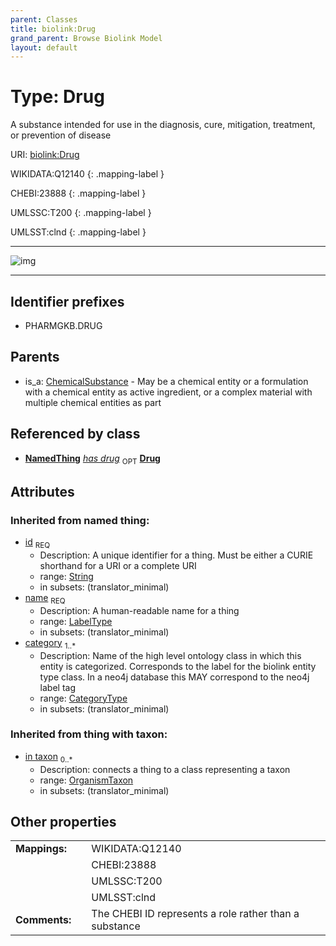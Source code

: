```yaml
---
parent: Classes
title: biolink:Drug
grand_parent: Browse Biolink Model
layout: default
---
```


# Type: Drug


A substance intended for use in the diagnosis, cure, mitigation, treatment, or prevention of disease

URI: [biolink:Drug](https://w3id.org/biolink/vocab/Drug)

WIKIDATA:Q12140
{: .mapping-label }

CHEBI:23888
{: .mapping-label }

UMLSSC:T200
{: .mapping-label }

UMLSST:clnd
{: .mapping-label }


---

![img](http://yuml.me/diagram/nofunky;dir:TB/class/[OrganismTaxon],[NamedThing],[ChemicalSubstance]%5E-[Drug|id(i):string;name(i):label_type;category(i):category_type%20%2B],[ChemicalSubstance])

---


## Identifier prefixes

 * PHARMGKB.DRUG

## Parents

 *  is_a: [ChemicalSubstance](ChemicalSubstance.md) - May be a chemical entity or a formulation with a chemical entity as active ingredient, or a complex material with multiple chemical entities as part

## Referenced by class

 *  **[NamedThing](NamedThing.md)** *[has drug](has_drug.md)*  <sub>OPT</sub>  **[Drug](Drug.md)**

## Attributes


### Inherited from named thing:

 * [id](id.md)  <sub>REQ</sub>
    * Description: A unique identifier for a thing. Must be either a CURIE shorthand for a URI or a complete URI
    * range: [String](types/String.md)
    * in subsets: (translator_minimal)
 * [name](name.md)  <sub>REQ</sub>
    * Description: A human-readable name for a thing
    * range: [LabelType](types/LabelType.md)
    * in subsets: (translator_minimal)
 * [category](category.md)  <sub>1..*</sub>
    * Description: Name of the high level ontology class in which this entity is categorized. Corresponds to the label for the biolink entity type class. In a neo4j database this MAY correspond to the neo4j label tag
    * range: [CategoryType](types/CategoryType.md)
    * in subsets: (translator_minimal)

### Inherited from thing with taxon:

 * [in taxon](in_taxon.md)  <sub>0..*</sub>
    * Description: connects a thing to a class representing a taxon
    * range: [OrganismTaxon](OrganismTaxon.md)
    * in subsets: (translator_minimal)

## Other properties

|  |  |  |
| --- | --- | --- |
| **Mappings:** | | WIKIDATA:Q12140 |
|  | | CHEBI:23888 |
|  | | UMLSSC:T200 |
|  | | UMLSST:clnd |
| **Comments:** | | The CHEBI ID represents a role rather than a substance |

